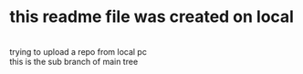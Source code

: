 # this readme file was created on local 
<br>
trying to upload a repo from local pc<br>
 this is the sub branch  of main tree